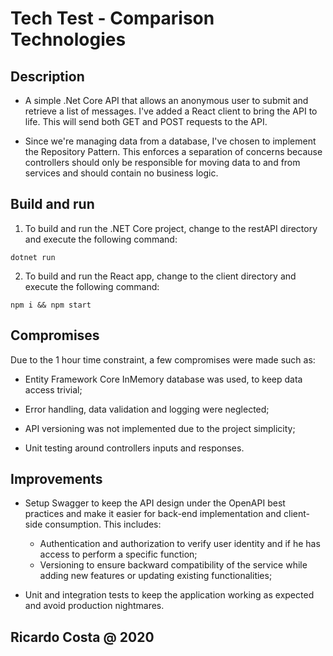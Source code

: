 
# Tech Test - Comparison Technologies


## Description

- A simple .Net Core API that allows an anonymous user to submit and retrieve a list of messages. I've added a React client to bring the API to life. This will send both GET and POST requests to the API.

- Since we're managing data from a database, I've chosen to implement the Repository Pattern. This enforces a separation of concerns because controllers should only be responsible for moving data to and from services and should contain no business logic.


## Build and run

1) To build and run the .NET Core project, change to the restAPI directory and execute the following command:

```console
dotnet run
```

2) To build and run the React app, change to the client directory and execute the following command:

```console
npm i && npm start
```


## Compromises

Due to the 1 hour time constraint, a few compromises were made such as:

- Entity Framework Core InMemory database was used, to keep data access trivial;

- Error handling, data validation and logging were neglected;

- API versioning was not implemented due to the project simplicity;

- Unit testing around controllers inputs and responses.


## Improvements

- Setup Swagger to keep the API design under the OpenAPI best practices and make it easier for back-end implementation and client-side consumption. This includes:

    - Authentication and authorization to verify user identity and if he has access to perform a specific function;
    - Versioning to ensure backward compatibility of the service while adding new features or updating existing functionalities;

- Unit and integration tests to keep the application working as expected and avoid production nightmares.


## Ricardo Costa @ 2020
